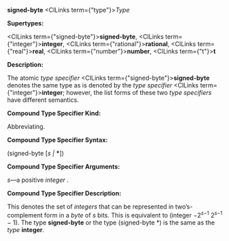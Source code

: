 **signed-byte** <ClLinks  term={"type"}><i>Type</i></ClLinks> 



**Supertypes:** 



<ClLinks  term={"signed-byte"}><b>signed-byte</b></ClLinks>, <ClLinks  term={"integer"}><b>integer</b></ClLinks>, <ClLinks  term={"rational"}><b>rational</b></ClLinks>, <ClLinks  term={"real"}><b>real</b></ClLinks>, <ClLinks  term={"number"}><b>number</b></ClLinks>, <ClLinks  term={"t"}><b>t</b></ClLinks> 



**Description:** 



The atomic *type specifier* <ClLinks  term={"signed-byte"}><b>signed-byte</b></ClLinks> denotes the same type as is denoted by the *type specifier* <ClLinks  term={"integer"}><b>integer</b></ClLinks>; however, the list forms of these two *type specifiers* have different semantics. 







 



 



**Compound Type Specifier Kind:** 



Abbreviating. 



**Compound Type Specifier Syntax:** 



(signed-byte [*s |* **\***]) 



**Compound Type Specifier Arguments:** 



*s*—a positive *integer* . 



**Compound Type Specifier Description:** 



This denotes the set of <i>integers</i> that can be represented in two’s-complement form in a <i>byte</i> of <i>s</i> bits. This is equivalent to (integer <i>−</i>2<sup><i>s−</i>1</sup> 2<sup><i>s−</i>1</sup> <i>−</i> 1). The type <b>signed-byte</b> or the type (signed-byte *) is the same as the <i>type</i> <b>integer</b>. 



